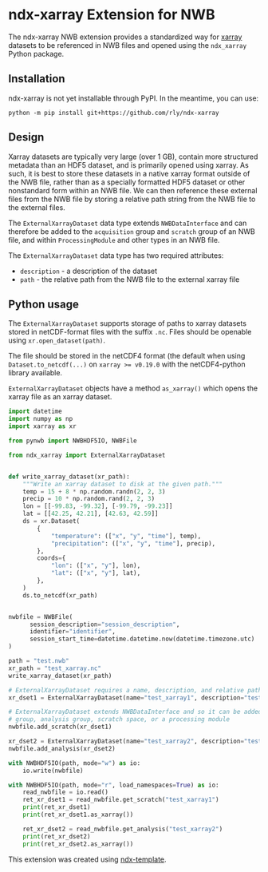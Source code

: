 # ndx-xarray Extension for NWB

The ndx-xarray NWB extension provides a standardized way for [xarray](https://docs.xarray.dev/en/stable/) datasets to be referenced in NWB files and opened using the `ndx_xarray` Python package. 

## Installation

ndx-xarray is not yet installable through PyPI. In the meantime, you can use:
```
python -m pip install git+https://github.com/rly/ndx-xarray
```

## Design

Xarray datasets are typically very large (over 1 GB), contain more structured metadata than an HDF5 dataset, and is primarily opened using xarray. As such, it is best to store these datasets in a native xarray format outside of the NWB file, rather than as a specially formatted HDF5 dataset or other nonstandard form within an NWB file. We can then reference these external files from the NWB file by storing a relative path string from the NWB file to the external files. 

The `ExternalXarrayDataset` data type extends `NWBDataInterface` and can therefore be added to the `acquisition` group and `scratch` group of an NWB file, and within `ProcessingModule` and other types in an NWB file. 

The `ExternalXarrayDataset` data type has two required attributes: 
- `description` - a description of the dataset
- `path` - the relative path from the NWB file to the external xarray file

## Python usage
The `ExternalXarrayDataset` supports storage of paths to xarray datasets stored in netCDF-format files
with the suffix `.nc`. Files should be openable using `xr.open_dataset(path)`.

The file should be stored in the netCDF4 format (the default when using `Dataset.to_netcdf(...)` on
`xarray >= v0.19.0` with the netCDF4-python library available.

`ExternalXarrayDataset` objects have a method `as_xarray()` which opens the xarray file as an xarray dataset.

```python
import datetime
import numpy as np
import xarray as xr

from pynwb import NWBHDF5IO, NWBFile

from ndx_xarray import ExternalXarrayDataset


def write_xarray_dataset(xr_path):
    """Write an xarray dataset to disk at the given path."""
    temp = 15 + 8 * np.random.randn(2, 2, 3)
    precip = 10 * np.random.rand(2, 2, 3)
    lon = [[-99.83, -99.32], [-99.79, -99.23]]
    lat = [[42.25, 42.21], [42.63, 42.59]]
    ds = xr.Dataset(
        {
            "temperature": (["x", "y", "time"], temp),
            "precipitation": (["x", "y", "time"], precip),
        },
        coords={
            "lon": (["x", "y"], lon),
            "lat": (["x", "y"], lat),
        },
    )
    ds.to_netcdf(xr_path)


nwbfile = NWBFile(
      session_description="session_description",
      identifier="identifier",
      session_start_time=datetime.datetime.now(datetime.timezone.utc)
)

path = "test.nwb"
xr_path = "test_xarray.nc"
write_xarray_dataset(xr_path)

# ExternalXarrayDataset requires a name, description, and relative path to an xarray file (.nc)
xr_dset1 = ExternalXarrayDataset(name="test_xarray1", description="test description", path=xr_path)

# ExternalXarrayDataset extends NWBDataInterface and so it can be added to the NWBFile's acquisition
# group, analysis group, scratch space, or a processing module
nwbfile.add_scratch(xr_dset1)

xr_dset2 = ExternalXarrayDataset(name="test_xarray2", description="test description", path=xr_path)
nwbfile.add_analysis(xr_dset2)

with NWBHDF5IO(path, mode="w") as io:
    io.write(nwbfile)

with NWBHDF5IO(path, mode="r", load_namespaces=True) as io:
    read_nwbfile = io.read()
    ret_xr_dset1 = read_nwbfile.get_scratch("test_xarray1")
    print(ret_xr_dset1)
    print(ret_xr_dset1.as_xarray())

    ret_xr_dset2 = read_nwbfile.get_analysis("test_xarray2")
    print(ret_xr_dset2)
    print(ret_xr_dset2.as_xarray())
```


This extension was created using [ndx-template](https://github.com/nwb-extensions/ndx-template).
